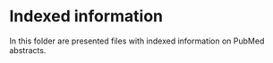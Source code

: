 
<h1>Indexed information</h1>
<p>In this folder are presented files with indexed information on PubMed abstracts.</p>
